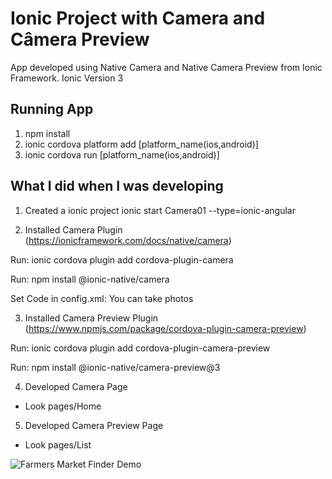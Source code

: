 # Ionic Project with Camera and Câmera Preview

App developed using Native Camera and Native Camera Preview from Ionic Framework. Ionic Version 3

## Running App
1. npm install
2. ionic cordova platform add [platform_name(ios,android)]
3. ionic cordova run [platform_name(ios,android)]

## What I did when I was developing ##
1. Created a ionic project
ionic start Camera01 --type=ionic-angular

2. Installed Camera Plugin (https://ionicframework.com/docs/native/camera)

Run: ionic cordova plugin add cordova-plugin-camera

Run: npm install @ionic-native/camera

Set Code in config.xml: 
<config-file parent="NSCameraUsageDescription" platform="ios" target="*-Info.plist">
 <string>You can take photos</string>
</config-file>

3. Installed Camera Preview Plugin (https://www.npmjs.com/package/cordova-plugin-camera-preview)

Run: ionic cordova plugin add cordova-plugin-camera-preview

Run: npm install @ionic-native/camera-preview@3


4. Developed Camera Page
- Look pages/Home

5. Developed Camera Preview Page
- Look pages/List

![Farmers Market Finder Demo](camera.gif)
